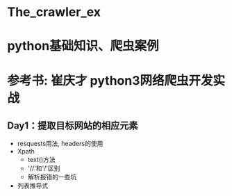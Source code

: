 # The_crawler_ex
# python基础知识、爬虫案例
# 参考书: 崔庆才 python3网络爬虫开发实战

## Day1：提取目标网站的相应元素
- resquests用法, headers的使用
- Xpath
    - text()方法
    - '//'和'/'区别
    - 解析报错的一些坑
- 列表推导式





